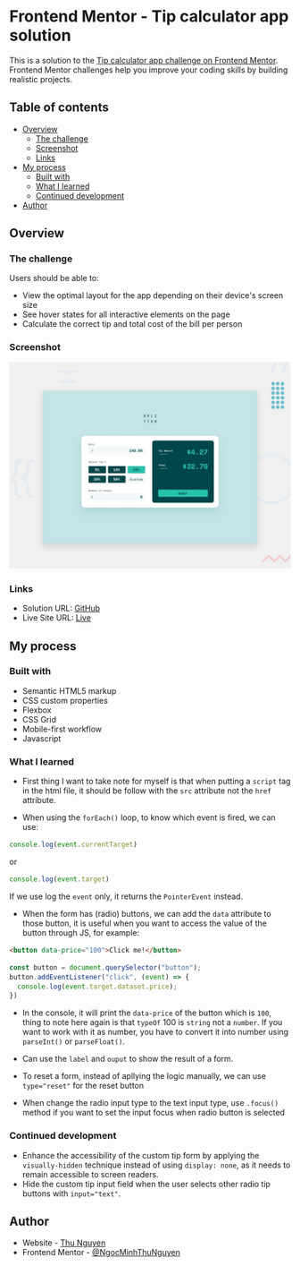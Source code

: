 # Frontend Mentor - Tip calculator app solution

This is a solution to the [Tip calculator app challenge on Frontend Mentor](https://www.frontendmentor.io/challenges/tip-calculator-app-ugJNGbJUX). Frontend Mentor challenges help you improve your coding skills by building realistic projects.

## Table of contents

- [Overview](#overview)
  - [The challenge](#the-challenge)
  - [Screenshot](#screenshot)
  - [Links](#links)
- [My process](#my-process)
  - [Built with](#built-with)
  - [What I learned](#what-i-learned)
  - [Continued development](#continued-development)
- [Author](#author)

## Overview

### The challenge

Users should be able to:

- View the optimal layout for the app depending on their device's screen size
- See hover states for all interactive elements on the page
- Calculate the correct tip and total cost of the bill per person

### Screenshot

![](./design/desktop-preview.jpg)

### Links

- Solution URL: [GitHub](https://github.com/NgocMinhThuNguyen/TIP-CALCULATOR)
- Live Site URL: [Live](https://ngocminhthunguyen.github.io/TIP-CALCULATOR/)

## My process

### Built with

- Semantic HTML5 markup
- CSS custom properties
- Flexbox
- CSS Grid
- Mobile-first workflow
- Javascript

### What I learned

- First thing I want to take note for myself is that when putting a `script` tag in the html file, it should be follow with the `src` attribute not the `href` attribute.

- When using the `forEach()` loop, to know which event is fired, we can use:
```js
console.log(event.currentTarget)
``` 
or 
```js
console.log(event.target)
```

If we use log the `event` only, it returns the `PointerEvent` instead.

- When the form has (radio) buttons, we can add the `data` attribute to those button, it is useful when you want to access the value of the button through JS, for example:

```html
<button data-price="100">Click me!</button>
```

```js
const button = document.querySelector("button");
button.addEventListener("click", (event) => {
  console.log(event.target.dataset.price);
})
```

- In the console, it will print the `data-price` of the button which is `100`, thing to note here again is that `typeOf` 100 is `string` not a `number`. If you want to work with it as number, you have to convert it into number using `parseInt()` or `parseFloat()`.

- Can use the `label` and `ouput` to show the result of a form.

- To reset a form, instead of apllying the logic manually, we can use  `type="reset"` for the reset button

- When change the radio input type to the text input type, use `.focus()` method if you want to set the input focus when radio button is selected

### Continued development

- Enhance the accessibility of the custom tip form by applying the `visually-hidden` technique instead of using `display: none`, as it needs to remain accessible to screen readers.
- Hide the custom tip input field when the user selects other radio tip buttons with `input="text"`.

## Author

- Website - [Thu Nguyen](https://github.com/NgocMinhThuNguyen)
- Frontend Mentor - [@NgocMinhThuNguyen](https://www.frontendmentor.io/profile/NgocMinhThuNguyen)